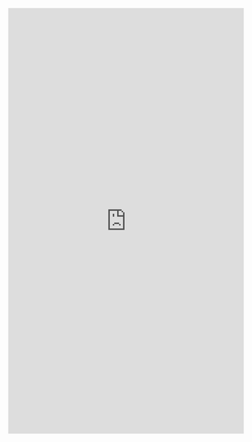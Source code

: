 <iframe src="https://www.dartfish.tv/Embed?CR=p191109c538461m7985053&VW=480&VH=854&sh=li&aid=accd8f56-2bc5-4737-8a9e-8693ca6b194f" width="480" height="869" frameborder="0" allowfullscreen ></iframe>
